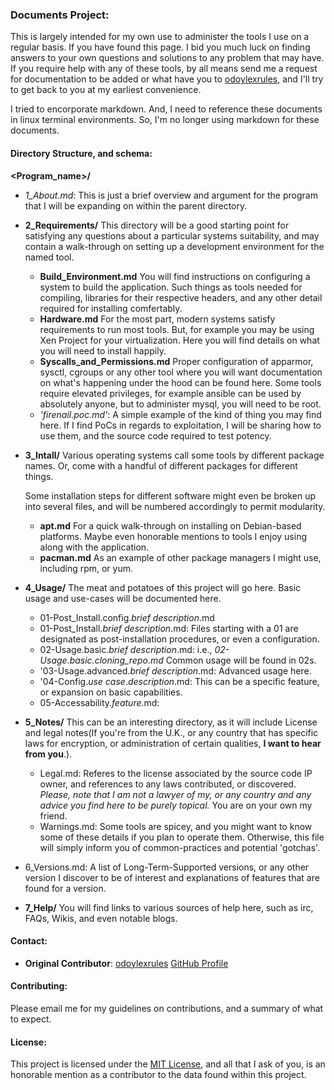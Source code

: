 ### Documents Project:
This is largely intended for my own use to administer the tools I use on a 
regular basis. If you have found this page. I bid you much luck on finding 
answers to your own questions and solutions to any problem that may have. 
If you require help with any of these tools, by all means send me a 
request for documentation to be added or what have you to [odoylexrules](mailto:mintopintohintodoo@gmail.com), 
and I'll try to get back to you at my earliest convenience.

I tried to encorporate markdown. And, I need to reference these documents 
in linux terminal environments. So, I'm no longer using markdown for these 
documents.

#### Directory Structure, and schema:
**<Program_name>/**
- *1_About.md*: This is just a brief overview and argument for the 
program that I will be expanding on within the parent directory.
- **2_Requirements/**
  This directory will be a good starting point for satisfying any 
  questions about a particular systems suitability, and may contain 
  a walk-through on setting up a development environment for the named tool.
  - **Build_Environment.md**
    You will find instructions on configuring a system to build the 
    application. Such things as tools needed for compiling, libraries for
    their respective headers, and any other detail required for installing 
    comfertably.
  - **Hardware.md**
    For the most part, modern systems satisfy requirements to run most tools. 
    But, for example you may be using Xen Project for your virtualization. 
    Here you will find details on what you will need to install happily.
  - **Syscalls_and_Permissions.md**
    Proper configuration of apparmor, sysctl, cgroups or any other tool 
    where you will want documentation on what's happening under the hood 
    can be found here. Some tools require elevated privileges, for example 
    ansible can be used by absolutely anyone, but to administer mysql, you 
    will need to be root.
  - *'firenail.poc.md'*: A simple example of the kind of thing you may find 
    here. If I find PoCs in regards to exploitation, I will be sharing how 
    to use them, and the source code required to test potency.
- **3_Intall/**
  Various operating systems call some tools by different package names. Or, 
  come with a handful of different packages for different things.

  Some installation steps for different software might even be broken up 
  into several files, and will be numbered accordingly to permit modularity.
  - **apt.md**
  For a quick walk-through on installing on Debian-based platforms. Maybe
  even honorable mentions to tools I enjoy using along with the application.
  - **pacman.md**
  As an example of other package managers I might use, including rpm, or yum.
- **4_Usage/**
  The meat and potatoes of this project will go here. Basic usage and use-cases 
  will be documented here.
  - 01-Post_Install.config.*brief description*.md
  - 01-Post_Install.*brief description*.md: Files starting with a 01 are 
    designated as post-installation procedures, or even a configuration.
  - 02-Usage.basic.*brief description*.md: i.e.,
    *02-Usage.basic.cloning_repo.md* Common usage will be found in 02s.
  - '03-Usage.advanced.*brief description*.md: Advanced usage here.
  - '04-Config.*use case*.*description*.md: This can be a specific 
    feature, or expansion on basic capabilities.
  - 05-Accessability.*feature*.md:
- **5_Notes/**
  This can be an interesting directory, as it will include License and 
  legal notes(If you're from the U.K., or any country that has specific 
  laws for encryption, or administration of certain qualities, **I want 
  to hear from you**.).
  - Legal.md: Referes to the license associated by the source code IP 
    owner, and references to any laws contributed, or discovered. *Please, 
    note that I am not a lawyer of my, or any country and any advice you 
    find here to be purely topical.* You are on your own my friend.
  - Warnings.md: Some tools are spicey, and you might want to know 
    some of these details if you plan to operate them. Otherwise, 
    this file will simply inform you of common-practices and 
    potential 'gotchas'.
- 6_Versions.md: A list of Long-Term-Supported versions, or any other 
  version I discover to be of interest and explanations of features 
  that are found for a version.
- **7_Help/**
  You will find links to various sources of help here, such as irc, FAQs, 
  Wikis, and even notable blogs.

#### Contact:
 - **Original Contributor**: [odoylexrules](mailto:mintopintohintodoo@gmailcom)
  [GitHub Profile](https://github.com/odoylexrules)

#### Contributing:
Please email me for my guidelines on contributions, and a summary of what 
to expect.

#### License:
This project is licensed under the [MIT License](https://en.wikipedia.org/wiki/MIT_License), 
and all that I ask of you, is an honorable mention as a contributor to 
the data found within this project.
